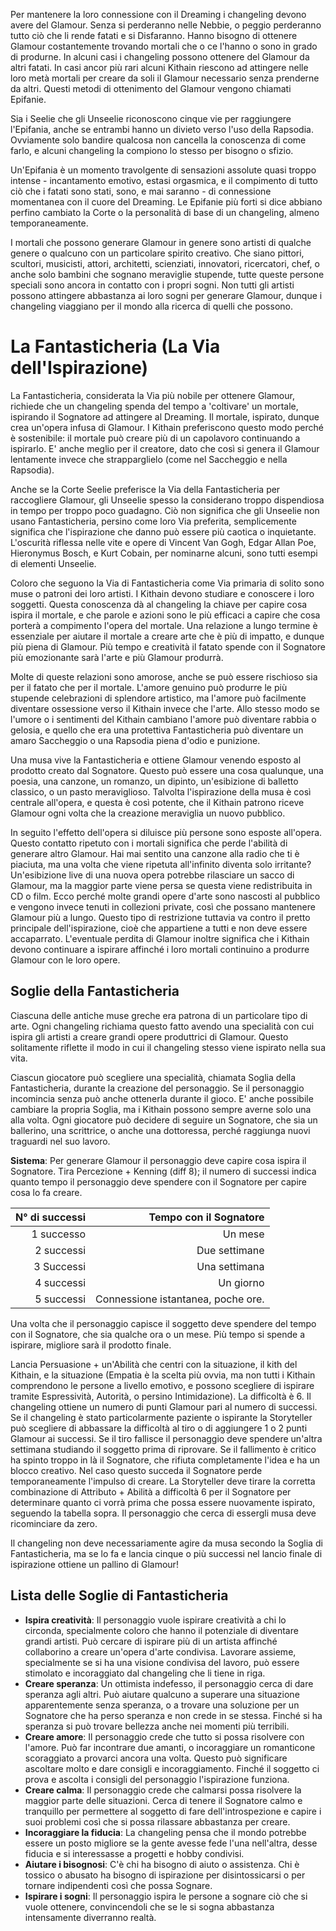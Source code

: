 Per mantenere la loro connessione con il Dreaming i changeling devono avere del Glamour. Senza si perderanno nelle Nebbie, o peggio perderanno tutto ciò che li rende fatati e si Disfaranno. Hanno bisogno di ottenere Glamour costantemente trovando mortali che o ce l'hanno o sono in grado di produrne. In alcuni casi i changeling possono ottenere del Glamour da altri fatati. In casi ancor più rari alcuni Kithain riescono ad attingere nelle loro metà mortali per creare da soli il Glamour necessario senza prenderne da altri. Questi metodi di ottenimento del Glamour vengono chiamati Epifanie.  

Sia i Seelie che gli Unseelie riconoscono cinque vie per raggiungere l'Epifania, anche se entrambi hanno un divieto verso l'uso della Rapsodia. Ovviamente solo bandire qualcosa non cancella la conoscenza di come farlo, e alcuni changeling la compiono lo stesso per bisogno o sfizio.  

Un'Epifania è un momento travolgente di sensazioni assolute quasi troppo intense - incantamento emotivo, estasi orgasmica, e il compimento di tutto ciò che i fatati sono stati, sono, e mai saranno - di connessione momentanea con il cuore del Dreaming. Le Epifanie più forti si dice abbiano perfino cambiato la Corte o la personalità di base di un changeling, almeno temporaneamente.  

I mortali che possono generare Glamour in genere sono artisti di qualche genere o qualcuno con un particolare spirito creativo. Che siano pittori, scultori, musicisti, attori, architetti, scienziati, innovatori, ricercatori, chef, o anche solo bambini che sognano meraviglie stupende, tutte queste persone speciali sono ancora in contatto con i propri sogni. Non tutti gli artisti possono attingere abbastanza ai loro sogni per generare Glamour, dunque i changeling viaggiano per il mondo alla ricerca di quelli che possono.  

# La Fantasticheria (La Via dell'Ispirazione)

La Fantasticheria, considerata la Via più nobile per ottenere Glamour, richiede che un changeling spenda del tempo a 'coltivare' un mortale, ispirando il Sognatore ad attingere al Dreaming. Il mortale, ispirato, dunque crea un'opera infusa di Glamour. I Kithain preferiscono questo modo perché è sostenibile: il mortale può creare più di un capolavoro continuando a ispirarlo. E' anche meglio per il creatore, dato che così si genera il Glamour lentamente invece che strapparglielo (come nel Saccheggio e nella Rapsodia).  

Anche se la Corte Seelie preferisce la Via della Fantasticheria per raccogliere Glamour, gli Unseelie spesso la considerano troppo dispendiosa in tempo per troppo poco guadagno. Ciò non significa che gli Unseelie non usano Fantasticheria, persino come loro Via preferita, semplicemente significa che l'ispirazione che danno può essere più caotica o inquietante. L'oscurità riflessa nelle vite e opere di Vincent Van Gogh, Edgar Allan Poe, Hieronymus Bosch, e Kurt Cobain, per nominarne alcuni, sono tutti esempi di elementi Unseelie.  

Coloro che seguono la Via di Fantasticheria come Via primaria di solito sono muse o patroni dei loro artisti. I Kithain devono studiare e conoscere i loro soggetti. Questa conoscenza dà al changeling la chiave per capire cosa ispira il mortale, e che parole e azioni sono le più efficaci a capire che cosa porterà a compimento l'opera del mortale. Una relazione a lungo termine è essenziale per aiutare il mortale a creare arte che è più di impatto, e dunque più piena di Glamour. Più tempo e creatività il fatato spende con il Sognatore più emozionante sarà l'arte e più Glamour produrrà.  

Molte di queste relazioni sono amorose, anche se può essere rischioso sia per il fatato che per il mortale. L'amore genuino può produrre le più stupende celebrazioni di splendore artistico, ma l'amore può facilmente diventare ossessione verso il Kithain invece che l'arte. Allo stesso modo se l'umore o i sentimenti del Kithain cambiano l'amore può diventare rabbia o gelosia, e quello che era una protettiva Fantasticheria può diventare un amaro Saccheggio o una Rapsodia piena d'odio e punizione.  

Una musa vive la Fantasticheria e ottiene Glamour venendo esposto al prodotto creato dal Sognatore. Questo può essere una cosa qualunque, una poesia, una canzone, un romanzo, un dipinto, un'esibizione di balletto classico, o un pasto meraviglioso. Talvolta l'ispirazione della musa è così centrale all'opera, e questa è così potente, che il Kithain patrono riceve Glamour ogni volta che la creazione meraviglia un nuovo pubblico.  

In seguito l'effetto dell'opera si diluisce più persone sono esposte all'opera. Questo contatto ripetuto con i mortali significa che perde l'abilità di generare altro Glamour. Hai mai sentito una canzone alla radio che ti è piaciuta, ma una volta che viene ripetuta all'infinito diventa solo irritante? Un'esibizione live di una nuova opera potrebbe rilasciare un sacco di Glamour, ma la maggior parte viene persa se questa viene redistribuita in CD o film. Ecco perché molte grandi opere d'arte sono nascosti al pubblico e vengono invece tenuti in collezioni private, così che possano mantenere Glamour più a lungo. Questo tipo di restrizione tuttavia va contro il pretto principale dell'ispirazione, cioè che appartiene a tutti e non deve essere accaparrato. L'eventuale perdita di Glamour inoltre significa che i Kithain devono continuare a ispirare affinché i loro mortali continuino a produrre Glamour con le loro opere.  

## Soglie della Fantasticheria

Ciascuna delle antiche muse greche era patrona di un particolare tipo di arte. Ogni changeling richiama questo fatto avendo una specialità con cui ispira gli artisti a creare grandi opere produttrici di Glamour. Questo solitamente riflette il modo in cui il changeling stesso viene ispirato nella sua vita.  

Ciascun giocatore può scegliere una specialità, chiamata Soglia della Fantasticheria, durante la creazione del personaggio. Se il personaggio incomincia senza può anche ottenerla durante il gioco. E' anche possibile cambiare la propria Soglia, ma i Kithain possono sempre averne solo una alla volta. Ogni giocatore può decidere di seguire un Sognatore, che sia un ballerino, una scrittrice, o anche una dottoressa, perché raggiunga nuovi traguardi nel suo lavoro.  

**Sistema**: Per generare Glamour il personaggio deve capire cosa ispira il Sognatore. Tira Percezione + Kenning (diff 8); il numero di successi indica quanto tempo il personaggio deve spendere con il Sognatore per capire cosa lo fa creare.  

| N° di successi |             Tempo con il Sognatore |
|---------------:|-----------------------------------:|
|     1 successo |                            Un mese |
|     2 successi |                      Due settimane |
|     3 Successi |                      Una settimana |
|     4 successi |                          Un giorno |
|     5 successi | Connessione istantanea, poche ore. |  

Una volta che il personaggio capisce il soggetto deve spendere del tempo con il Sognatore, che sia qualche ora o un mese. Più tempo si spende a ispirare, migliore sarà il prodotto finale.  

Lancia Persuasione + un'Abilità che centri con la situazione, il kith del Kithain, e la situazione (Empatia è la scelta più ovvia, ma non tutti i Kithain comprendono le persone a livello emotivo, e possono scegliere di ispirare tramite Espressività, Autorità, o persino Intimidazione). La difficoltà è 6. Il changeling ottiene un numero di punti Glamour pari al numero di successi. Se il changeling è stato particolarmente paziente o ispirante la Storyteller può scegliere di abbassare la difficoltà al tiro o di aggiungere 1 o 2 punti Glamour ai successi. Se il tiro fallisce il personaggio deve spendere un'altra settimana studiando il soggetto prima di riprovare. Se il fallimento è critico ha spinto troppo in là il Sognatore, che rifiuta completamente l'idea e ha un blocco creativo. Nel caso questo succeda il Sognatore perde temporaneamente l'impulso di creare. La Storyteller deve tirare la corretta combinazione di Attributo + Abilità a difficoltà 6 per il Sognatore per determinare quanto ci vorrà prima che possa essere nuovamente ispirato, seguendo la tabella sopra. Il personaggio che cerca di essergli musa deve ricominciare da zero.  

Il changeling non deve necessariamente agire da musa secondo la Soglia di Fantasticheria, ma se lo fa e lancia cinque o più successi nel lancio finale di ispirazione ottiene un pallino di Glamour!  

## Lista delle Soglie di Fantasticheria

- **Ispira creatività**: Il personaggio vuole ispirare creatività a chi lo circonda, specialmente coloro che hanno il potenziale di diventare grandi artisti. Può cercare di ispirare più di un artista affinché collaborino a creare un'opera d'arte condivisa. Lavorare assieme, specialmente se si ha una visione condivisa del lavoro, può essere stimolato e incoraggiato dal changeling che li tiene in riga.  
- **Creare speranza**: Un ottimista indefesso, il personaggio cerca di dare speranza agli altri. Può aiutare qualcuno a superare una situazione apparentemente senza speranza, o a trovare una soluzione per un Sognatore che ha perso speranza e non crede in se stessa. Finché si ha speranza si può trovare bellezza anche nei momenti più terribili.  
- **Creare amore**: Il personaggio crede che tutto si possa risolvere con l'amore. Può far incontrare due amanti, o incoraggiare un romanticone scoraggiato a provarci ancora una volta. Questo può significare ascoltare molto e dare consigli e incoraggiamento. Finché il soggetto ci prova e ascolta i consigli del personaggio l'ispirazione funziona.  
- **Creare calma**: Il personaggio crede che calmarsi possa risolvere la maggior parte delle situazioni. Cerca di tenere il Sognatore calmo e tranquillo per permettere al soggetto di fare dell'introspezione e capire i suoi problemi così che si possa rilassare abbastanza per creare. 
- **Incoraggiare la fiducia**: La changeling pensa che il mondo potrebbe essere un posto migliore se la gente avesse fede l'una nell'altra, desse fiducia e si interessasse a progetti e hobby condivisi.  
- **Aiutare i bisognosi**: C'è chi ha bisogno di aiuto o assistenza. Chi è tossico o abusato ha bisogno di ispirazione per disintossicarsi o per tornare indipendenti così che possa Sognare.  
- **Ispirare i sogni**: Il personaggio ispira le persone a sognare ciò che si vuole ottenere, convincendoli che se le si sogna abbastanza intensamente diverranno realtà.  